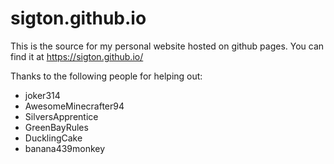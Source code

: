 # sigton.github.io
This is the source for my personal website hosted on github pages. You can find it at https://sigton.github.io/

Thanks to the following people for helping out:
- joker314
- AwesomeMinecrafter94
- SilversApprentice
- GreenBayRules
- DucklingCake
- banana439monkey
